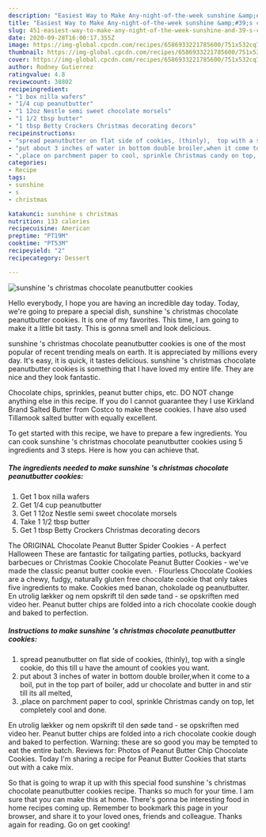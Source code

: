 ```yaml
---
description: "Easiest Way to Make Any-night-of-the-week sunshine &amp;#39;s christmas chocolate peanutbutter cookies"
title: "Easiest Way to Make Any-night-of-the-week sunshine &amp;#39;s christmas chocolate peanutbutter cookies"
slug: 451-easiest-way-to-make-any-night-of-the-week-sunshine-and-39-s-christmas-chocolate-peanutbutter-cookies
date: 2020-09-28T16:00:17.355Z
image: https://img-global.cpcdn.com/recipes/6586933221785600/751x532cq70/sunshine-s-christmas-chocolate-peanutbutter-cookies-recipe-main-photo.jpg
thumbnail: https://img-global.cpcdn.com/recipes/6586933221785600/751x532cq70/sunshine-s-christmas-chocolate-peanutbutter-cookies-recipe-main-photo.jpg
cover: https://img-global.cpcdn.com/recipes/6586933221785600/751x532cq70/sunshine-s-christmas-chocolate-peanutbutter-cookies-recipe-main-photo.jpg
author: Rodney Gutierrez
ratingvalue: 4.8
reviewcount: 38802
recipeingredient:
- "1 box nilla wafers"
- "1/4 cup peanutbutter"
- "1 12oz Nestle semi sweet chocolate morsels"
- "1 1/2 tbsp butter"
- "1 tbsp Betty Crockers Christmas decorating decors"
recipeinstructions:
- "spread peanutbutter on flat side of cookies, (thinly),  top with a single cookie, do this till u have the amount of cookies you want."
- "put about 3 inches of water in bottom double broiler,when it come to a boil, put in the top part of boiler, add ur chocolate and butter in and stir till its all melted,"
- ",place on parchment paper to cool, sprinkle Christmas candy on top, let completely cool and done."
categories:
- Recipe
tags:
- sunshine
- s
- christmas

katakunci: sunshine s christmas 
nutrition: 133 calories
recipecuisine: American
preptime: "PT19M"
cooktime: "PT53M"
recipeyield: "2"
recipecategory: Dessert

---
```



![sunshine &#39;s christmas chocolate peanutbutter cookies](https://img-global.cpcdn.com/recipes/6586933221785600/751x532cq70/sunshine-s-christmas-chocolate-peanutbutter-cookies-recipe-main-photo.jpg)

Hello everybody, I hope you are having an incredible day today. Today, we're going to prepare a special dish, sunshine &#39;s christmas chocolate peanutbutter cookies. It is one of my favorites. This time, I am going to make it a little bit tasty. This is gonna smell and look delicious.

sunshine &#39;s christmas chocolate peanutbutter cookies is one of the most popular of recent trending meals on earth. It is appreciated by millions every day. It's easy, it is quick, it tastes delicious. sunshine &#39;s christmas chocolate peanutbutter cookies is something that I have loved my entire life. They are nice and they look fantastic.

Chocolate chips, sprinkles, peanut butter chips, etc. DO NOT change anything else in this recipe. If you do I cannot guarantee they I use Kirkland Brand Salted Butter from Costco to make these cookies. I have also used Tillamook salted butter with equally excellent.


To get started with this recipe, we have to prepare a few ingredients. You can cook sunshine &#39;s christmas chocolate peanutbutter cookies using 5 ingredients and 3 steps. Here is how you can achieve that.

<!--inarticleads1-->

##### The ingredients needed to make sunshine &#39;s christmas chocolate peanutbutter cookies:

1. Get 1 box nilla wafers
1. Get 1/4 cup peanutbutter
1. Get 1 12oz Nestle semi sweet chocolate morsels
1. Take 1 1/2 tbsp butter
1. Get 1 tbsp Betty Crockers Christmas decorating decors


The ORIGINAL Chocolate Peanut Butter Spider Cookies - A perfect Halloween These are fantastic for tailgating parties, potlucks, backyard barbecues or Christmas Cookie Chocolate Peanut Butter Cookies - we&#39;ve made the classic peanut butter cookie even. · Flourless Chocolate Cookies are a chewy, fudgy, naturally gluten free chocolate cookie that only takes five ingredients to make. Cookies med banan, chokolade og peanutbutter. En utrolig lækker og nem opskrift til den søde tand - se opskriften med video her. Peanut butter chips are folded into a rich chocolate cookie dough and baked to perfection. 

<!--inarticleads2-->

##### Instructions to make sunshine &#39;s christmas chocolate peanutbutter cookies:

1. spread peanutbutter on flat side of cookies, (thinly),  top with a single cookie, do this till u have the amount of cookies you want.
1. put about 3 inches of water in bottom double broiler,when it come to a boil, put in the top part of boiler, add ur chocolate and butter in and stir till its all melted,
1. ,place on parchment paper to cool, sprinkle Christmas candy on top, let completely cool and done.


En utrolig lækker og nem opskrift til den søde tand - se opskriften med video her. Peanut butter chips are folded into a rich chocolate cookie dough and baked to perfection. Warning: these are so good you may be tempted to eat the entire batch. Reviews for: Photos of Peanut Butter Chip Chocolate Cookies. Today I&#39;m sharing a recipe for Peanut Butter Cookies that starts out with a cake mix. 

So that is going to wrap it up with this special food sunshine &#39;s christmas chocolate peanutbutter cookies recipe. Thanks so much for your time. I am sure that you can make this at home. There's gonna be interesting food in home recipes coming up. Remember to bookmark this page in your browser, and share it to your loved ones, friends and colleague. Thanks again for reading. Go on get cooking!
